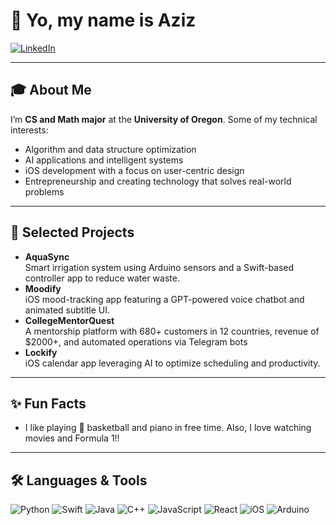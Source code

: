 # 👋 Yo, my name is Aziz

[![LinkedIn](https://img.shields.io/badge/LinkedIn-Connect-blue)](https://www.linkedin.com/in/aziz-akturin-7632b1269/)

---

## 🎓 About Me

I’m **CS and Math major** at the **University of Oregon**. Some of my technical interests:

- Algorithm and data structure optimization
- AI applications and intelligent systems
- iOS development with a focus on user-centric design
- Entrepreneurship and creating technology that solves real-world problems
  
---

## 💼 Selected Projects

- **AquaSync**  
  Smart irrigation system using Arduino sensors and a Swift-based controller app to reduce water waste.
- **Moodify**  
  iOS mood-tracking app featuring a GPT-powered voice chatbot and animated subtitle UI.
- **CollegeMentorQuest**  
  A mentorship platform with 680+ customers in 12 countries, revenue of $2000+, and automated operations via Telegram bots
- **Lockify**  
  iOS calendar app leveraging AI to optimize scheduling and productivity.

---

## ✨ Fun Facts

- I like playing 🏀 basketball and piano in free time. Also, I love watching movies and Formula 1!!

---

## 🛠️ Languages & Tools

![Python](https://img.shields.io/badge/-Python-3776AB?logo=python&logoColor=white)
![Swift](https://img.shields.io/badge/-Swift-FA7343?logo=swift&logoColor=white)
![Java](https://img.shields.io/badge/-Java-007396?logo=java&logoColor=white)
![C++](https://img.shields.io/badge/-C++-00599C?logo=c%2B%2B&logoColor=white)
![JavaScript](https://img.shields.io/badge/-JavaScript-F7DF1E?logo=javascript&logoColor=black)
![React](https://img.shields.io/badge/-React-61DAFB?logo=react&logoColor=black)
![iOS](https://img.shields.io/badge/-iOS-000000?logo=apple&logoColor=white)
![Arduino](https://img.shields.io/badge/-Arduino-00979D?logo=arduino&logoColor=white)


